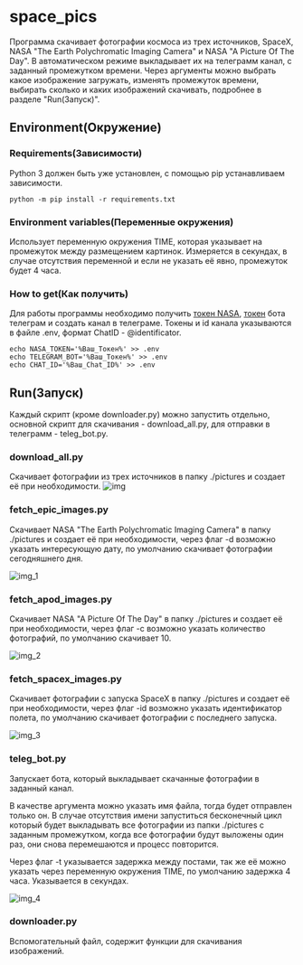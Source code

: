 # space_pics
Программа скачивает фотографии космоса из трех источников, SpaceX, NASA "The Earth Polychromatic Imaging Camera" и NASA 
"A Picture Of The Day". В автоматическом режиме выкладывает их на телеграмм канал, с заданный промежутком времени.
Через аргументы можно выбрать какое изображение загружать, изменять промежуток времени, выбирать сколько и каких 
изображений скачивать, подробнее в разделе "Run(Запуск)".
## Environment(Окружение)
### Requirements(Зависимости)
Python 3 должен быть уже установлен, с помощью pip устанавливаем зависимости.

    python -m pip install -r requirements.txt

### Environment variables(Переменные окружения)
Использует переменную окружения TIME, которая указывает на промежуток между размещением картинок. Измеряется в секундах,
в случае отсутствия переменной и если не указать её явно, промежуток будет 4 часа.
### How to get(Как получить)
Для работы программы необходимо получить [токен NASA](https://api.nasa.gov/), [токен](https://telegram.me/BotFather)
бота телеграм и создать канал в телеграме. Токены и id канала указываются в файле .env, формат ChatID - @identificator.

    echo NASA_TOKEN='%Ваш_Токен%' >> .env
    echo TELEGRAM_BOT='%Ваш_Токен%' >> .env
    echo CHAT_ID='%Ваш_Chat_ID%' >> .env

## Run(Запуск)
Каждый скрипт (кроме downloader.py) можно запустить отдельно, основной скрипт для скачивания - download_all.py,
для отправки в телеграмм - teleg_bot.py.
### download_all.py
Скачивает фотографии из трех источников в папку ./pictures и создает её при необходимости.
![img](https://github.com/MilanOfc/space_pics/assets/122183166/8d3fde7d-d8a4-4b2b-8a78-c0832e08ea6c)


### fetch_epic_images.py
Скачивает NASA "The Earth Polychromatic Imaging Camera" в папку ./pictures и создает её при необходимости, через флаг 
-d возможно указать интересующую дату, по умолчанию скачивает фотографии сегодняшнего дня.

![img_1](https://github.com/MilanOfc/space_pics/assets/122183166/9ee909fb-2ba1-4510-a6ae-a19f8132803e)


### fetch_apod_images.py
Скачивает NASA "A Picture Of The Day" в папку ./pictures и создает её при необходимости, через флаг 
-c возможно указать количество фотографий, по умолчанию скачивает 10.

![img_2](https://github.com/MilanOfc/space_pics/assets/122183166/631dd5f6-a709-4a5a-bdf2-6c7fc75f71cc)



### fetch_spacex_images.py
Скачивает фотографии с запуска SpaceX в папку ./pictures и создает её при необходимости, через флаг 
-id возможно указать идентификатор полета, по умолчанию скачивает фотографии с последнего запуска.

![img_3](https://github.com/MilanOfc/space_pics/assets/122183166/baa6e66e-0941-4814-91ac-8a03a2712bdd)


### teleg_bot.py
Запускает бота, который выкладывает скачанные фотографии в заданный канал.

В качестве аргумента можно указать имя файла,
тогда будет отправлен только он. В случае отсутствия имени запуститься бесконечный цикл который будет выкладывать все фотографии из папки ./pictures с заданным промежутком,
когда все фотографии будут выложены один раз, они снова перемешаются и процесс повторится. 

Через флаг -t указывается задержка между постами, так же её можно указать через переменную окружения TIME, по умолчанию задержка 4 часа. 
Указывается в секундах.

![img_4](https://github.com/MilanOfc/space_pics/assets/122183166/1344cf27-6fa8-4126-adc1-5cbfb766112f)




### downloader.py
Вспомогательный файл, содержит функции для скачивания изображений.
